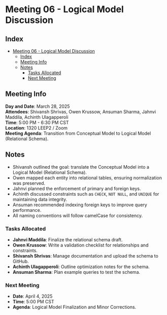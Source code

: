 # Meeting 06 - Logical Model Discussion

## Index
- [Meeting 06 - Logical Model Discussion](#meeting-06---logical-model-discussion)
  - [Index](#index)
  - [Meeting Info](#meeting-info)
  - [Notes](#notes)
    - [Tasks Allocated](#tasks-allocated)
    - [Next Meeting](#next-meeting)
  
## Meeting Info
**Day and Date**: March 28, 2025 \
**Attendees**: Shivansh Shrivas, Owen Krussow, Ansuman Sharma, Jahnvi Maddila, Achinth Ulagapperoli \
**Time**: 5:00 PM - 6:30 PM CST \
**Location**: 1320 LEEP2 / Zoom \
**Meeting Agenda**: Transition from Conceptual Model to Logical Model (Relational Schema).

## Notes
- Shivansh outlined the goal: translate the Conceptual Model into a Logical Model (Relational Schema).
- Owen mapped each entity into relational tables, ensuring normalization was preserved.
- Jahnvi planned the enforcement of primary and foreign keys.
- Achinth discussed constraints such as `CHECK`, `NOT NULL`, and `UNIQUE` for maintaining data integrity.
- Ansuman recommended indexing foreign keys to improve query performance.
- All naming conventions will follow camelCase for consistency.

### Tasks Allocated
- **Jahnvi Maddila**: Finalize the relational schema draft.
- **Owen Krussow**: Write a validation checklist for relationships and constraints.
- **Shivansh Shrivas**: Manage documentation and upload the schema to GitHub.
- **Achinth Ulagapperoli**: Outline optimization notes for the schema.
- **Ansuman Sharma**: Plan example queries to test the schema.

### Next Meeting
- **Date**: April 4, 2025
- **Time**: 5:00 PM CST
- **Agenda**: Logical Model Finalization and Minor Corrections.